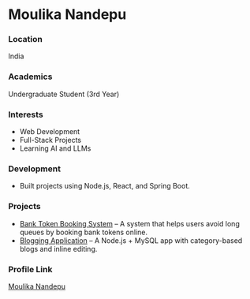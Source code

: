 # Moulika Nandepu

### Location
India

### Academics
Undergraduate Student (3rd Year)

### Interests
- Web Development  
- Full-Stack Projects  
- Learning AI and LLMs  

### Development
- Built projects using Node.js, React, and Spring Boot.

### Projects
- [Bank Token Booking System](https://github.com/Moulika-21/bank-token-booking-system) – A system that helps users avoid long queues by booking bank tokens online.  
- [Blogging Application](https://github.com/Moulika-21/Blog-Application) – A Node.js + MySQL app with category-based blogs and inline editing.  

### Profile Link
[Moulika Nandepu](https://github.com/Moulika-21)
